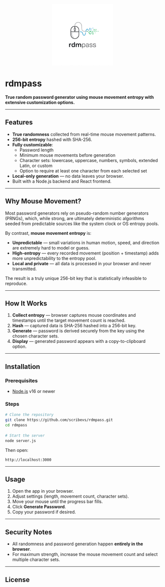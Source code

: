 <p align="center">
  <img src="https://raw.githubusercontent.com/scribevs/rdmpass/main/rdmpass_updated/rdmpass/client/logo.png" alt="rdmpass logo" width="200"/>
</p>

# rdmpass

**True random password generator using mouse movement entropy with extensive customization options.**

---

## Features
- **True randomness** collected from real-time mouse movement patterns.
- **256-bit entropy** hashed with SHA-256.
- **Fully customizable**:
  - Password length
  - Minimum mouse movements before generation
  - Character sets: lowercase, uppercase, numbers, symbols, extended Latin, or custom
  - Option to require at least one character from each selected set
- **Local-only generation** — no data leaves your browser.
- Built with a Node.js backend and React frontend.

---

## Why Mouse Movement?
Most password generators rely on pseudo-random number generators (PRNGs), which, while strong, are ultimately deterministic algorithms seeded from predictable sources like the system clock or OS entropy pools.  

By contrast, **mouse movement entropy** is:
- **Unpredictable** — small variations in human motion, speed, and direction are extremely hard to model or guess.
- **High-entropy** — every recorded movement (position + timestamp) adds more unpredictability to the entropy pool.
- **Local and private** — all data is processed in your browser and never transmitted.

The result is a truly unique 256-bit key that is statistically infeasible to reproduce.

---

## How It Works
1. **Collect entropy** — browser captures mouse coordinates and timestamps until the target movement count is reached.
2. **Hash** — captured data is SHA-256 hashed into a 256-bit key.
3. **Generate** — password is derived securely from the key using the chosen character sets.
4. **Display** — generated password appears with a copy-to-clipboard option.

---

## Installation

### Prerequisites
- [Node.js](https://nodejs.org/) v16 or newer

### Steps
```bash
# Clone the repository
git clone https://github.com/scribevs/rdmpass.git
cd rdmpass

# Start the server
node server.js
```
Then open:
```
http://localhost:3000
```

---

## Usage
1. Open the app in your browser.
2. Adjust settings (length, movement count, character sets).
3. Move your mouse until the progress bar fills.
4. Click **Generate Password**.
5. Copy your password if desired.

---

## Security Notes
- All randomness and password generation happen **entirely in the browser**.
- For maximum strength, increase the mouse movement count and select multiple character sets.

---

## License

